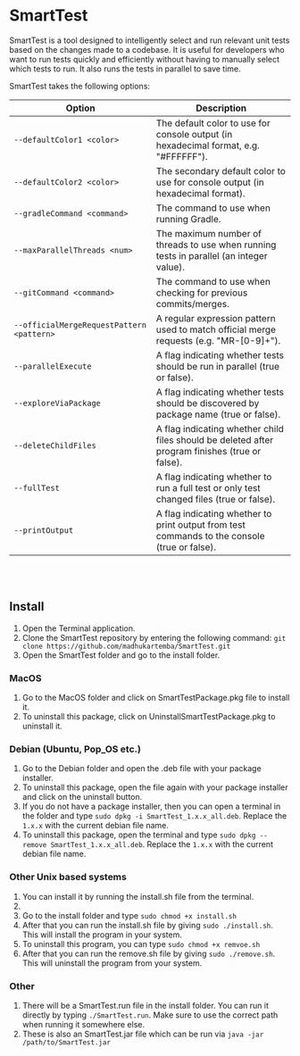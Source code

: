 # SmartTest

<p> SmartTest is a tool designed to intelligently select and run relevant unit tests based on the changes made to a codebase. It is useful for developers who want to run tests quickly and efficiently without having to manually select which tests to run. It also runs the tests in parallel to save time.</p>

SmartTest takes the following options:

<table><thead><tr><th>Option</th><th>Description</th></tr></thead><tbody><tr><td><code>--defaultColor1 &lt;color&gt;</code></td><td>The default color to use for console output (in hexadecimal format, e.g. "#FFFFFF").</td></tr><tr><td><code>--defaultColor2 &lt;color&gt;</code></td><td>The secondary default color to use for console output (in hexadecimal format).</td></tr><tr><td><code>--gradleCommand &lt;command&gt;</code></td><td>The command to use when running Gradle.</td></tr><tr><td><code>--maxParallelThreads &lt;num&gt;</code></td><td>The maximum number of threads to use when running tests in parallel (an integer value).</td></tr><tr><td><code>--gitCommand &lt;command&gt;</code></td><td>The command to use when checking for previous commits/merges.</td></tr><tr><td><code>--officialMergeRequestPattern &lt;pattern&gt;</code></td><td>A regular expression pattern used to match official merge requests (e.g. "MR-[0-9]+").</td></tr><tr><td><code>--parallelExecute</code></td><td>A flag indicating whether tests should be run in parallel (true or false).</td></tr><tr><td><code>--exploreViaPackage</code></td><td>A flag indicating whether tests should be discovered by package name (true or false).</td></tr><tr><td><code>--deleteChildFiles</code></td><td>A flag indicating whether child files should be deleted after program finishes (true or false).</td></tr><tr><td><code>--fullTest</code></td><td>A flag indicating whether to run a full test or only test changed files (true or false).</td></tr><tr><td><code>--printOutput</code></td><td>A flag indicating whether to print output from test commands to the console (true or false).</td></tr></tbody></table>

<br><br>
## Install

<ol>
<li>Open the Terminal application.</li>
<li>Clone the SmartTest repository by entering the following command: <code>git clone https://github.com/madhukartemba/SmartTest.git</code></li>
<li>Open the SmartTest folder and go to the install folder.</li>
</ol>

### MacOS
<ol>
<li>Go to the MacOS folder and click on SmartTestPackage.pkg file to install it.</li>
<li>To uninstall this package, click on UninstallSmartTestPackage.pkg to uninstall it.</li>
</ol>

### Debian (Ubuntu, Pop_OS etc.)
<ol>
<li>Go to the Debian folder and open the .deb file with your package installer.</li>
<li>To uninstall this package, open the file again with your package installer and click on the uninstall button.</li>
<li>If you do not have a package installer, then you can open a terminal in the folder and type <code>sudo dpkg -i SmartTest_1.x.x_all.deb</code>. Replace the <code>1.x.x</code> with the current debian file name.</li>
<li>To uninstall this package, open the terminal and type <code>sudo dpkg --remove SmartTest_1.x.x_all.deb</code>.  Replace the <code>1.x.x</code> with the current debian file name.</li>
</ol>

### Other Unix based systems
<ol>
<li>You can install it by running the install.sh file from the terminal.<li>
<li>Go to the install folder and type <code>sudo chmod +x install.sh</code></li>
<li>After that you can run the install.sh file by giving <code>sudo ./install.sh</code>. This will install the program in your system.</li>
<li>To uninstall this program, you can type <code>sudo chmod +x remvoe.sh</code></li>
<li>After that you can run the remove.sh file by giving <code>sudo ./remove.sh</code>. This will uninstall the program from your system.</li>
</ol>

### Other
<ol>
<li> There will be a SmartTest.run file in the install folder. You can run it directly by typing <code>./SmartTest.run</code>. Make sure to use the correct path when running it somewhere else.</li>
<li>These is also an SmartTest.jar file which can be run via <code>java -jar /path/to/SmartTest.jar</code></li>





